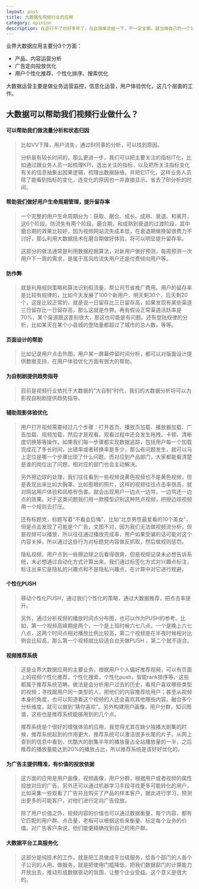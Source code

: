 ```yaml
---
layout: post
title: 大数据在视频行业的应用
category: opinion
description: 在这行干了也好多年了，在此简单总结一下，不一定全面，就当做自己的一个记录。
---
```


业界大数据应用主要分3个方面：

- 产品、内容运营分析
- 广告定向投放优化
- 用户个性化推荐、个性化排序、搜索优化

大数据运营主要是做业务运营监控，信息化运营，用户体验优化，这几个层面的工作。

## 大数据可以帮助我们视频行业做什么？



#### 可以帮助我们做流量分析和状态归因

> 比如VV下降，用户流失，通过BI同事的分析，可以找到原因。
> 
> 分析是有较长时间的，那么更进一步，我们可以把主要关注的指标IT化，比如通过跟业务人员一起梳理KPI，选出关注的指标，以及把所关注指标变化有关的信息抽象出因果逻辑，梳理出数据脉络，并把它IT化，这样业务人员除了能看到指标的变化，连变化的原因也一并直接显示，省去了BI分析的时间。

#### 帮助我们做好用户生命周期管理，提升留存率

> 一个完整的用户生命周期分为：获取、磨合、成长、成熟、衰退、和离开，这6个阶段。防流失有两个阶段，磨合期，和成熟到衰退的过渡阶段，其中磨合期的效果比较好，因为视频网站流失成本低，在衰退期做挽留很费力不讨好，那么利用大数据技术在磨合期做好体验，将可以明显提升留存率。
> 
> 这部分的做法通常是利用数据挖掘算法，对新用户做好预测，每周预测一次用户下一周的需求，是属于高风险流失用户还是付费倾向用户等。

#### 防作弊

> 就是利用规则策略和算法识别假流量，帮公司节省推广费用。用户的留存率是比较有规律的，比如今天发展了100个新用户，明天剩30个，后天剩20个，这是比较正常的，就是说一日留存比三日留存高，如果发现有某些渠道三日留存比一日留存高，那么这就是作弊。再有假设正常渠道活跃率是70%，某个渠道跟这差别很大，那这也可能是有问题。还有登陆规律的分析，比如某天在某个小县城的登陆量都超过了城市的总人数，等等。 

#### 页面设计的帮助

> 比如记录用户点击热图，用户某一屏幕停留时间分析，都可以对版面设计提供数据支持，在用户体验优化方面有很大的帮助。

#### 为自制剧提供趋势指导

> 目前是视频行业依托于大数据的“大自制”时代，我们的大数据分析将可以为影视自制剧提供趋势指导。

#### 辅助观影体验优化

> 用户打开视频需要经过几个步骤：打开首页、播放页加载、播放器加载、广告加载、视频加载，然后才是观看。观看过程中还会发生拖拽、卡顿、清晰度切换等等操作。如果我们每一步骤都实现数据追踪，包括用户每一个加载完成花了多长时间，出错率或者转换率是多少，那么有问题发生，就可以马上定位是哪一个步骤出现了什么问题。而对应到产品部门，大家都能看清楚是谁的岗位出了问题，相对应的部门也会主动解决。
> 
> 另外擦边球的处理，我们往往看到一些视频说黄色视频也不是黄色视频，但是表现出来比如大胸罩、比如惹眼的照片，这样的视频往往点击率很高，就对网站用户体验和风格有伤害。就会出现用户一边点一边骂，一边骂还一边点的效果。对于这类问题我们用一款模型识别这种热点视频，把擦边球视频用一个规则去打压。
> 
> 还有标题党，标题写着“不看会后悔”，比如“北京男性最爱看的10个美女”，但是点击发现了可能是个广告，文图不对。因为我们无法做视频流分析，但是视频可以播放，所以往往通过播放完成率，用户如果受骗的话可能对这个内容关掉，所以通过这些行为对标题党内容做反抓取，然后做规则惩罚。
> 
> 隐私视频，用户点到一些擦边球之后看得很爽，但是视频记录未必想告诉系统，未必想通过自动化方式计算出来。我们通过标签化方式对兴趣点标注，标注出来它是隐私的兴趣点和不是隐私兴趣点，在计算中对它进行规避。

#### 个性化PUSH

> 移动个性化PUSH，通过我们个性化的策略，通过大数据推荐，把点击率提升。
> 
> 另外，通过分析视频的播放时间点分布图，也可以作为PUSH的参考。比如，第一个视频高峰期是两个，一个是上班时候六七八点，一个是晚上六七八点，这两个时间点相对播放比例比较高，第二个视频是在半夜时候相对比例会比较高，那么第一个视频就比较适合白天做PUSH ，第二个就不适合。

#### 视频推荐系统

> 这是业界大数据应用的主要业务，根据用户个人偏好推荐视频，可以有页面上的视频个性化推荐，个性化搜索，个性化push，智能rank排序等，这些都属于推荐系统范畴。做法是会分析用户过去的历史，看用户喜欢哪些类型的视频；寻找跟用户同一类型的人，把他们的内容推荐给用户；甚至从视频本身的角度，也可以知道看这个视频的人还会喜欢其他哪些内容。融合多个分析维度，就可以做到“猜你喜欢”。另外构建用户画像，用户分群，知识图谱，这些也是推荐系统能够用到的几个点。
> 
> 推荐系统是个很好的增强体验的应用，我觉得尤其在缺少独播大剧集的时候，推荐系统起到的作用更大，推荐系统可以激活很多长尾的片子。从网上查到的信息中看到，优酷大的剧集半年的播放量占全站播放量的一半，之后推荐的播放量能达到20%的播放占比，所以推荐系统是该好好优化的。

#### 为广告主提供精准，有价值的投放依据

> 这方面的应用是用户画像，视频画像，用户分群，根据用户或者视频的属性投放对应的广告。另外还可以通过机器学习手段寻找更多可能转化的用户，比如采集一些观看了广告并且购买了产品的样本客户，据此进行学习，预测出更多的可能客户，对他们进行定向广告投放。
> 
> 除了用户价值之外，视频内容的价值也可以通过数据衡量，每个内容，都有它匹配的用户群、点击量，老板可以根据这些来衡量、标定每个业务的价值。对广告客户来说，他们能更精确找到自己的用户群。
 
#### 大数据平台工具服务化

> 这部分是纯技术的工作，就是把工具做成平台级服务，给各个部门的人各个子公司的人用。做服务，就是把使用门槛降低，把我们数据部门的计算能力开放出去，推动形成数据驱动的氛围，让整个企业受益。这个意义是很大的。


